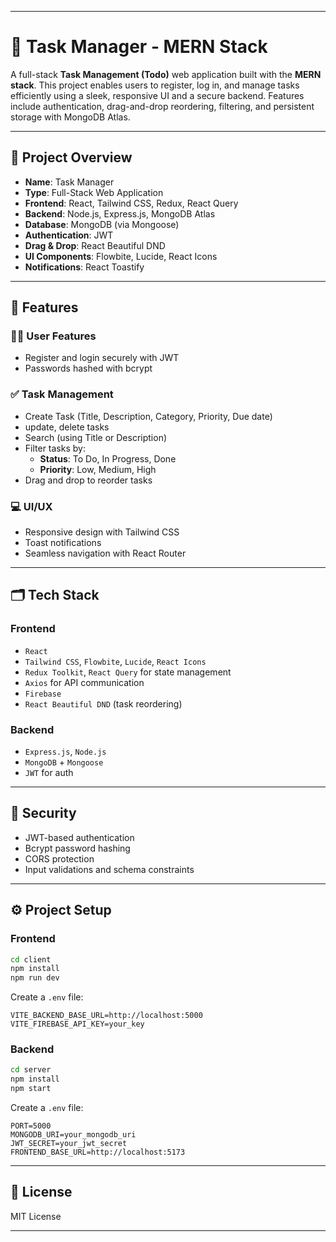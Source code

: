 
---

# 📝 Task Manager - MERN Stack

A full-stack **Task Management (Todo)** web application built with the **MERN stack**. This project enables users to register, log in, and manage tasks efficiently using a sleek, responsive UI and a secure backend. Features include authentication, drag-and-drop reordering, filtering, and persistent storage with MongoDB Atlas.

---

## 🚀 Project Overview

- **Name**: Task Manager  
- **Type**: Full-Stack Web Application  
- **Frontend**: React, Tailwind CSS, Redux, React Query  
- **Backend**: Node.js, Express.js, MongoDB Atlas  
- **Database**: MongoDB (via Mongoose)  
- **Authentication**: JWT   
- **Drag & Drop**: React Beautiful DND  
- **UI Components**: Flowbite, Lucide, React Icons  
- **Notifications**: React Toastify  

---

## 🔧 Features

### 🧑‍💼 User Features
- Register and login securely with JWT  
- Passwords hashed with bcrypt    

### ✅ Task Management
- Create Task (Title, Description, Category, Priority, Due date)
- update, delete tasks
- Search (using Title or Description)  
- Filter tasks by:
  - **Status**: To Do, In Progress, Done  
  - **Priority**: Low, Medium, High  
- Drag and drop to reorder tasks  

### 💻 UI/UX
- Responsive design with Tailwind CSS  
- Toast notifications   
- Seamless navigation with React Router  

---

## 🗂️ Tech Stack

### Frontend
- `React` 
- `Tailwind CSS`, `Flowbite`, `Lucide`, `React Icons`  
- `Redux Toolkit`, `React Query` for state management  
- `Axios` for API communication  
- `Firebase`  
- `React Beautiful DND` (task reordering)  

### Backend
- `Express.js`, `Node.js`  
- `MongoDB` + `Mongoose`  
- `JWT` for auth  
---

## 🔐 Security

- JWT-based authentication  
- Bcrypt password hashing   
- CORS protection  
- Input validations and schema constraints  
---

## ⚙️ Project Setup

### Frontend

```bash
cd client
npm install
npm run dev
```

Create a `.env` file:

```
VITE_BACKEND_BASE_URL=http://localhost:5000
VITE_FIREBASE_API_KEY=your_key
```

### Backend

```bash
cd server
npm install
npm start
```

Create a `.env` file:

```
PORT=5000
MONGODB_URI=your_mongodb_uri
JWT_SECRET=your_jwt_secret
FRONTEND_BASE_URL=http://localhost:5173
```

---

## 📄 License

MIT License

---

